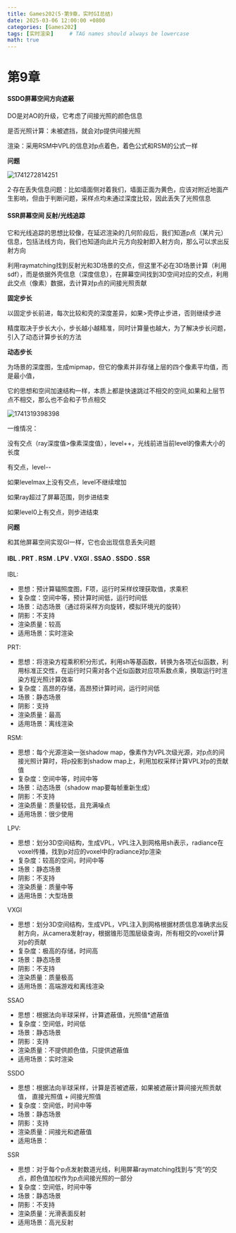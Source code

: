 ```yaml
---
title: Games202(5·第9章，实时GI总结)
date: 2025-03-06 12:00:00 +0800
categories: [Games202]
tags: [实时渲染]     # TAG names should always be lowercase
math: true
---
```

# 第9章

#### SSDO屏幕空间方向遮蔽

DO是对AO的升级，它考虑了间接光照的颜色信息

是否光照计算：未被遮挡，就会对p提供间接光照

渲染：采用RSM中VPL的信息对p点着色，着色公式和RSM的公式一样

**问题**

![1741272814251](/assets/img/blog/Games202/SSDO的问题1.png)

2·存在丢失信息问题：比如墙面侧对着我们，墙面正面为黄色，应该对附近地面产生影响，但由于判断问题，采样点均未通过深度比较，因此丢失了光照信息

#### SSR屏幕空间 反射/光线追踪

它和光线追踪的思想比较像，在延迟渲染的几何阶段后，我们知道p点（某片元）信息，包括法线方向，我们也知道向此片元方向投射即入射方向，那么可以求出反射方向

利用raymatching找到反射光和3D场景的交点，但这里不必在3D场景计算（利用sdf），而是依据外壳信息（深度信息），在屏幕空间找到3D空间对应的交点，利用此交点（像素）数据，去计算对p点的间接光照贡献

**固定步长**

以固定步长前进，每次比较和壳的深度差异，如果>壳停止步进，否则继续步进

精度取决于步长大小，步长越小越精准，同时计算量也越大，为了解决步长问题，引入了动态计算步长的方法

**动态步长**

为场景的深度图，生成mipmap，但它的像素并非存储上层的四个像素平均值，而是最小值，

它的思想和空间加速结构一样，本质上都是快速跳过不相交的空间,如果和上层节点不相交，那么也不会和子节点相交

![1741319398398](/assets/img/blog/Games202/steps.png)

一维情况：

没有交点（ray深度值>像素深度值），level++，光线前进当前level的像素大小的长度

有交点，level--

如果levelmax上没有交点，level不继续增加

如果ray超过了屏幕范围，则步进结束

如果level0上有交点，则步进结束

**问题**

和其他屏幕空间实现GI一样，它也会出现信息丢失问题

#### IBL . PRT . RSM . LPV . VXGI . SSAO . SSDO . SSR

IBL:

* 思想：预计算辐照度图，F项，运行时采样纹理获取值，求乘积
* 复杂度：空间中等，预计算时间低，运行时间低
* 场景：动态场景（通过将采样方向旋转，模拟环境光的旋转）
* 阴影：不支持
* 渲染质量：较高
* 适用场景：实时渲染

PRT:

* 思想：将渲染方程乘积积分形式，利用sh等基函数，转换为各项近似函数，利用标准正交性，在运行时只需对各个近似函数对应项系数点乘，换取运行时渲染方程光照计算效率
* 复杂度：高昂的存储，高昂预计算时间，运行时间低
* 场景：静态场景
* 阴影：支持
* 渲染质量：最高
* 适用场景：离线渲染

RSM:

* 思想：每个光源渲染一张shadow map，像素作为VPL次级光源，对p点的间接光照计算时，将p投影到shadow map上，利用加权采样计算VPL对p的贡献值
* 复杂度：空间中等，时间中等
* 场景：动态场景（shadow map要每帧重新生成）
* 阴影：不支持
* 渲染质量：质量较低，且充满噪点
* 适用场景：很少使用
 
LPV:

* 思想：划分3D空间结构，生成VPL，VPL注入到网格用sh表示，radiance在voxel传播，找到p对应的voxel中的radiance对p渲染
* 复杂度：较高的空间，时间中等
* 场景：静态场景
* 阴影：不支持
* 渲染质量：质量中等
* 适用场景：大型场景

VXGI

* 思想：划分3D空间结构，生成VPL，VPL注入到网格根据材质信息准确求出反射方向，从camera发射ray，根据锥形范围层级查询，所有相交的voxel计算对p的贡献
* 复杂度：极高的存储，时间高
* 场景：静态场景
* 阴影：不支持
* 渲染质量：质量极高
* 适用场景：高端游戏和离线渲染

SSAO

* 思想：根据法向半球采样，计算遮蔽值，光照值*遮蔽值
* 复杂度：空间低，时间低
* 场景：静态场景
* 阴影：支持
* 渲染质量：不提供颜色值，只提供遮蔽值
* 适用场景：实时渲染

SSDO

* 思想：根据法向半球采样，计算是否被遮蔽，如果被遮蔽计算间接光照贡献值， 直接光照值 + 间接光照值
* 复杂度：空间低，时间中等
* 场景：静态场景
* 阴影：支持
* 渲染质量：间接光和遮蔽值
* 适用场景：

SSR

* 思想：对于每个p点发射数道光线，利用屏幕raymatching找到与”壳“的交点，颜色值加权作为p点间接光照的一部分
* 复杂度：空间低，时间中等
* 场景：静态场景
* 阴影：不支持
* 渲染质量：光滑表面反射
* 适用场景：高光反射